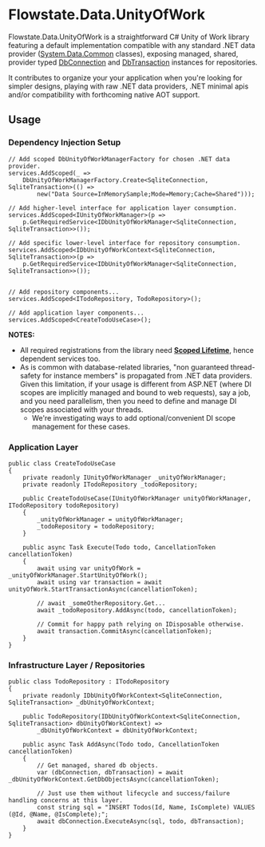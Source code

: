 # Flowstate.Data.UnityOfWork

Flowstate.Data.UnityOfWork is a straightforward C# Unity of Work library featuring a default implementation compatible with any standard .NET data provider ([System.Data.Common](https://learn.microsoft.com/en-us/dotnet/api/system.data.common?view=net-6.0) classes), exposing managed, shared, provider typed [DbConnection](https://learn.microsoft.com/en-us/dotnet/api/system.data.common.dbconnection?view=net-6.0) and [DbTransaction](https://learn.microsoft.com/en-us/dotnet/api/system.data.common.dbtransaction?view=net-6.0) instances for repositories. 

It contributes to organize your your application when you're looking for simpler designs, playing with raw .NET data providers, .NET minimal apis and/or compatibility with forthcoming native AOT support.


## Usage

### Dependency Injection Setup
``` 
// Add scoped DbUnityOfWorkManagerFactory for chosen .NET data provider.
services.AddScoped(_ =>
    DbUnityOfWorkManagerFactory.Create<SqliteConnection, SqliteTransaction>(() =>
        new("Data Source=InMemorySample;Mode=Memory;Cache=Shared")));

// Add higher-level interface for application layer consumption.
services.AddScoped<IUnityOfWorkManager>(p => 
    p.GetRequiredService<IDbUnityOfWorkManager<SqliteConnection, SqliteTransaction>>());

// Add specific lower-level interface for repository consumption.
services.AddScoped<IDbUnityOfWorkContext<SqliteConnection, SqliteTransaction>>(p =>
    p.GetRequiredService<IDbUnityOfWorkManager<SqliteConnection, SqliteTransaction>>());


// Add repository components...
services.AddScoped<ITodoRepository, TodoRepository>();

// Add application layer components...
services.AddScoped<CreateTodoUseCase>();

```
**NOTES:** 

- All required registrations from the library need [**Scoped Lifetime**](https://learn.microsoft.com/en-us/dotnet/core/extensions/dependency-injection#scoped), hence dependent services too.
- As is common with database-related libraries, "non guaranteed thread-safety for instance members" is propagated from .NET data providers. Given this limitation, if your usage is different from ASP.NET (where DI scopes are implicitly managed and bound to web requests), say a job, and you need parallelism, then you need to define and manage DI scopes associated with your threads.
    - We're investigating ways to add optional/convenient DI scope management for these cases.

### Application Layer

``` 
public class CreateTodoUseCase
{
    private readonly IUnityOfWorkManager _unityOfWorkManager;
    private readonly ITodoRepository _todoRepository;

    public CreateTodoUseCase(IUnityOfWorkManager unityOfWorkManager, ITodoRepository todoRepository)
    {
        _unityOfWorkManager = unityOfWorkManager;
        _todoRepository = todoRepository;
    }

    public async Task Execute(Todo todo, CancellationToken cancellationToken)
    {
        await using var unityOfWork = _unityOfWorkManager.StartUnityOfWork();
        await using var transaction = await unityOfWork.StartTransactionAsync(cancellationToken);
        
        // await _someOtherRepository.Get...
        await _todoRepository.AddAsync(todo, cancellationToken);
        
        // Commit for happy path relying on IDisposable otherwise.
        await transaction.CommitAsync(cancellationToken);
    }
}
```


### Infrastructure Layer / Repositories

``` 
public class TodoRepository : ITodoRepository
{
    private readonly IDbUnityOfWorkContext<SqliteConnection, SqliteTransaction> _dbUnityOfWorkContext;

    public TodoRepository(IDbUnityOfWorkContext<SqliteConnection, SqliteTransaction> dbUnityOfWorkContext) =>
        _dbUnityOfWorkContext = dbUnityOfWorkContext;
    
    public async Task AddAsync(Todo todo, CancellationToken cancellationToken)
    {
        // Get managed, shared db objects.
        var (dbConnection, dbTransaction) = await _dbUnityOfWorkContext.GetDbObjectsAsync(cancellationToken); 

        // Just use them without lifecycle and success/failure handling concerns at this layer.
        const string sql = "INSERT Todos(Id, Name, IsComplete) VALUES (@Id, @Name, @IsComplete);";
        await dbConnection.ExecuteAsync(sql, todo, dbTransaction);
    }
}
```

